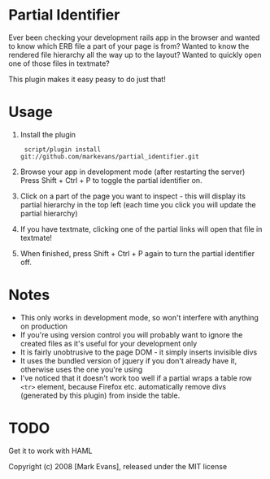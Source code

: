 Partial Identifier
==================

Ever been checking your development rails app in the browser and wanted to know which ERB file a part of your page is from?
Wanted to know the rendered file hierarchy all the way up to the layout?
Wanted to quickly open one of those files in textmate?

This plugin makes it easy peasy to do just that!


Usage
=====

1. Install the plugin

        script/plugin install git://github.com/markevans/partial_identifier.git

2. Browse your app in development mode (after restarting the server)
   Press Shift + Ctrl + P to toggle the partial identifier on.

3. Click on a part of the page you want to inspect - this will display its partial hierarchy in the top left
   (each time you click you will update the partial hierarchy)

4. If you have textmate, clicking one of the partial links will open that file in textmate!

5. When finished, press Shift + Ctrl + P again to turn the partial identifier off.

Notes
=====
- This only works in development mode, so won't interfere with anything on production
- If you're using version control you will probably want to ignore the created files as it's useful for your development only
- It is fairly unobtrusive to the page DOM - it simply inserts invisible divs
- It uses the bundled version of jquery if you don't already have it, otherwise uses the one you're using
- I've noticed that it doesn't work too well if a partial wraps a table row `<tr>` element, because Firefox etc. automatically remove divs (generated by this plugin) from inside the table.

TODO
====

Get it to work with HAML


Copyright (c) 2008 [Mark Evans], released under the MIT license
